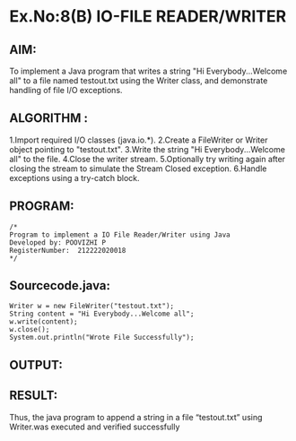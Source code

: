 # Ex.No:8(B) IO-FILE READER/WRITER
## AIM:
To implement a Java program that writes a string "Hi Everybody...Welcome all" to a file named testout.txt using the Writer class, and demonstrate handling of file I/O exceptions.


## ALGORITHM :
1.Import required I/O classes (java.io.*).
2.Create a FileWriter or Writer object pointing to "testout.txt".
3.Write the string "Hi Everybody...Welcome all" to the file.
4.Close the writer stream.
5.Optionally try writing again after closing the stream to simulate the Stream Closed exception.
6.Handle exceptions using a try-catch block.
## PROGRAM:
 ```
/*
Program to implement a IO File Reader/Writer using Java
Developed by: POOVIZHI P
RegisterNumber:  212222020018
*/
```

## Sourcecode.java:
```
Writer w = new FileWriter("testout.txt");  
String content = "Hi Everybody...Welcome all";  
w.write(content);  
w.close();  
System.out.println("Wrote File Successfully");  
```
## OUTPUT:



## RESULT:
Thus, the java program to append a string in a file “testout.txt” using Writer.was executed and verified successfully



